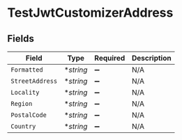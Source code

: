 # TestJwtCustomizerAddress


## Fields

| Field              | Type               | Required           | Description        |
| ------------------ | ------------------ | ------------------ | ------------------ |
| `Formatted`        | **string*          | :heavy_minus_sign: | N/A                |
| `StreetAddress`    | **string*          | :heavy_minus_sign: | N/A                |
| `Locality`         | **string*          | :heavy_minus_sign: | N/A                |
| `Region`           | **string*          | :heavy_minus_sign: | N/A                |
| `PostalCode`       | **string*          | :heavy_minus_sign: | N/A                |
| `Country`          | **string*          | :heavy_minus_sign: | N/A                |